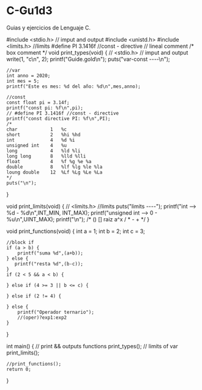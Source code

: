 # C-Gu1d3
Guias y ejercicios de Lenguaje C.


#include <stdio.h> // imput and output
#include <unistd.h> 
#include <limits.h> //limits
#define PI 3.1416f //const - directive
// lineal comment
/* box comment */
void print_types(void) {
    // <stdio.h> // imput and output
    write(1, "c\n", 2);
    printf("Guide.gold\n");
    puts("var-const ----\n");
    
    //var
    int anno = 2020;
    int mes = 5;
    printf("Este es mes: %d del año: %d\n",mes,anno);
    
    //const
    const float pi = 3.14f;
    printf("const pi: %f\n",pi);
    // #define PI 3.1416f //const - directive
    printf("const directive PI: %f\n",PI);
    /*
    char            1   %c
    short           2   %hi %hd
    int             4   %d %i
    unsigned int    4   %u
    long            4   %ld %li
    long long       8   %lld %lli
    float           4   %f %g %e %a 
    double          8   %lf %lg %le %la
    loung double    12  %Lf %Lg %Le %La
    */
    puts("\n");
}

void print_limits(void) {
    // <limits.h> //limits
    puts("limits ----");
    printf("int --> %d - %d\n",INT_MIN, INT_MAX);
    printf("unsigned int --> 0 - %u\n",UINT_MAX);
    printf("\n");
    /*
    () []
    raiz a^x
    / \*
    - +
    */
}

void print_functions(void) {
    int a = 1;
    int b = 2;
    int c = 3;
    
    //block if
    if (a > b) {
        printf("suma %d",(a+b));
    } else {
       printf("resta %d",(b-c));
    }
    if (2 < 5 && a < b) {
        
    } else if (4 >= 3 || b <= c) {
        
    } else if (2 != 4) {
        
    } else {
        printf("Operador ternario");
        //(oper)?exp1:exp2
    }
    
}

int main() {
    // print && outputs functions
    print_types();
    // limits of var
    print_limits();
    
    //print_functions();
    return 0;
}
